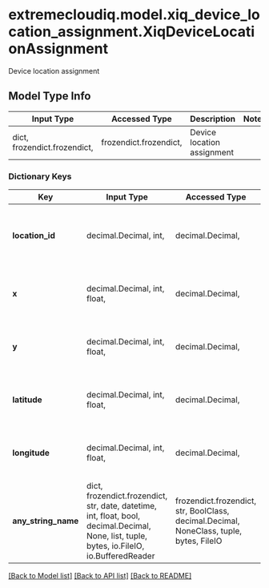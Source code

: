 # extremecloudiq.model.xiq_device_location_assignment.XiqDeviceLocationAssignment

Device location assignment

## Model Type Info
Input Type | Accessed Type | Description | Notes
------------ | ------------- | ------------- | -------------
dict, frozendict.frozendict,  | frozendict.frozendict,  | Device location assignment | 

### Dictionary Keys
Key | Input Type | Accessed Type | Description | Notes
------------ | ------------- | ------------- | ------------- | -------------
**location_id** | decimal.Decimal, int,  | decimal.Decimal,  | The assigned location ID, it must be FLOOR type | value must be a 64 bit integer
**x** | decimal.Decimal, int, float,  | decimal.Decimal,  | The horizontal value in the floor map | [optional] value must be a 64 bit float
**y** | decimal.Decimal, int, float,  | decimal.Decimal,  | The vertical value in the floor map | [optional] value must be a 64 bit float
**latitude** | decimal.Decimal, int, float,  | decimal.Decimal,  | The latitude in the geography | [optional] value must be a 64 bit float
**longitude** | decimal.Decimal, int, float,  | decimal.Decimal,  | The longitude in the geography | [optional] value must be a 64 bit float
**any_string_name** | dict, frozendict.frozendict, str, date, datetime, int, float, bool, decimal.Decimal, None, list, tuple, bytes, io.FileIO, io.BufferedReader | frozendict.frozendict, str, BoolClass, decimal.Decimal, NoneClass, tuple, bytes, FileIO | any string name can be used but the value must be the correct type | [optional]

[[Back to Model list]](../../README.md#documentation-for-models) [[Back to API list]](../../README.md#documentation-for-api-endpoints) [[Back to README]](../../README.md)

